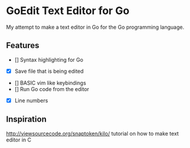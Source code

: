 # GoEdit Text Editor for Go

My attempt to make a text editor in Go for the Go programming language.

## Features
- [] Syntax highlighting for Go
- [x] Save file that is being edited
- [] BASIC vim like keybindings
- [] Run Go code from the editor
- [x] Line numbers

## Inspiration
http://viewsourcecode.org/snaptoken/kilo/ tutorial on how to make text editor in C
